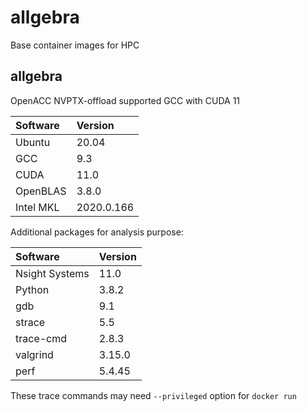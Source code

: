 allgebra
=========

Base container images for HPC

allgebra
---------

OpenACC NVPTX-offload supported GCC with CUDA 11

| Software  | Version    |
|:----------|:-----------|
| Ubuntu    | 20.04      |
| GCC       | 9.3        |
| CUDA      | 11.0       |
| OpenBLAS  | 3.8.0      |
| Intel MKL | 2020.0.166 |

Additional packages for analysis purpose:

| Software       | Version |
|:---------------|:--------|
| Nsight Systems | 11.0    |
| Python         | 3.8.2   |
| gdb            | 9.1     |
| strace         | 5.5     |
| trace-cmd      | 2.8.3   |
| valgrind       | 3.15.0  |
| perf           | 5.4.45  |

These trace commands may need `--privileged` option for `docker run`
